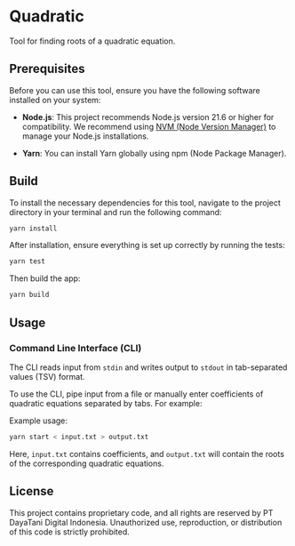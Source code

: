 # Quadratic

Tool for finding roots of a quadratic equation.

## Prerequisites

Before you can use this tool, ensure you have the following software installed on your system:

- **Node.js**: This project recommends Node.js version 21.6 or higher for compatibility. We recommend using [NVM (Node Version Manager)](https://github.com/nvm-sh/nvm) to manage your Node.js installations.

- **Yarn**: You can install Yarn globally using npm (Node Package Manager).

## Build

To install the necessary dependencies for this tool, navigate to the project directory in your terminal and run the following command:

```bash
yarn install
```

After installation, ensure everything is set up correctly by running the tests:

```bash
yarn test
```

Then build the app:

```bash
yarn build
```

## Usage

### Command Line Interface (CLI)

The CLI reads input from `stdin` and writes output to `stdout` in tab-separated values (TSV) format.

To use the CLI, pipe input from a file or manually enter coefficients of quadratic equations separated by tabs. For example:

Example usage:

```bash
yarn start < input.txt > output.txt
```

Here, `input.txt` contains coefficients, and `output.txt` will contain the roots of the corresponding quadratic equations.

## License

This project contains proprietary code, and all rights are reserved by PT DayaTani Digital Indonesia. Unauthorized use, reproduction, or distribution of this code is strictly prohibited.
